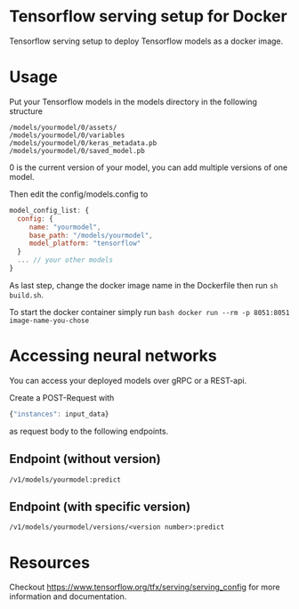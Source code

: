 # Tensorflow serving setup for Docker
Tensorflow serving setup to deploy Tensorflow models as a docker image.

# Usage
Put your Tensorflow models in the models directory in the following structure
```
/models/yourmodel/0/assets/
/models/yourmodel/0/variables
/models/yourmodel/0/keras_metadata.pb
/models/yourmodel/0/saved_model.pb
```
0 is the current version of your model, you can add multiple versions of one model.

Then edit the config/models.config to
```javascript
model_config_list: {
  config: {
     name: "yourmodel",
     base_path: "/models/yourmodel",
     model_platform: "tensorflow"
  }
  ... // your other models
}
```

As last step, change the docker image name in the Dockerfile then run ```sh build.sh```.

To start the docker container simply run ```bash docker run --rm -p 8051:8051 image-name-you-chose```

# Accessing neural networks
You can access your deployed models over gRPC or a REST-api.

Create a POST-Request with
```javascript 
{"instances": input_data}
```

as request body to the following endpoints.
## Endpoint (without version)
```/v1/models/yourmodel:predict```

## Endpoint (with specific version)
```/v1/models/yourmodel/versions/<version number>:predict```

# Resources
Checkout https://www.tensorflow.org/tfx/serving/serving_config for more information and documentation.


